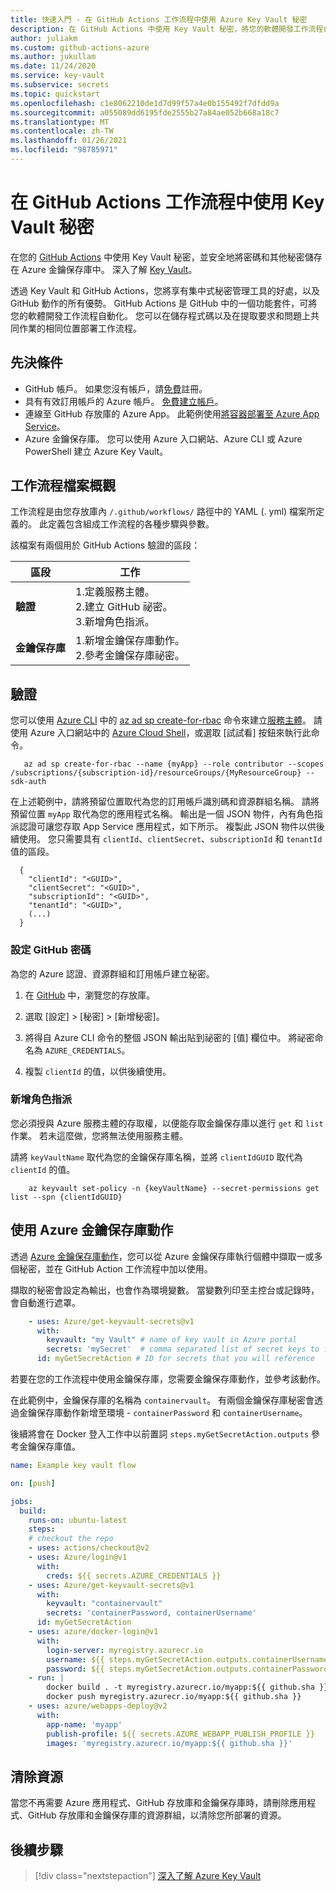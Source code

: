 ```yaml
---
title: 快速入門 - 在 GitHub Actions 工作流程中使用 Azure Key Vault 秘密
description: 在 GitHub Actions 中使用 Key Vault 秘密，將您的軟體開發工作流程自動化
author: juliakm
ms.custom: github-actions-azure
ms.author: jukullam
ms.date: 11/24/2020
ms.service: key-vault
ms.subservice: secrets
ms.topic: quickstart
ms.openlocfilehash: c1e8062210de1d7d99f57a4e0b155492f7dfdd9a
ms.sourcegitcommit: a055089dd6195fde2555b27a84ae052b668a18c7
ms.translationtype: MT
ms.contentlocale: zh-TW
ms.lasthandoff: 01/26/2021
ms.locfileid: "98785971"
---
```

# <a name="use-key-vault-secrets-in-github-actions-workflows"></a>在 GitHub Actions 工作流程中使用 Key Vault 秘密

在您的 [GitHub Actions](https://help.github.com/en/articles/about-github-actions) 中使用 Key Vault 秘密，並安全地將密碼和其他秘密儲存在 Azure 金鑰保存庫中。 深入了解 [Key Vault](../general/overview.md)。 

透過 Key Vault 和 GitHub Actions，您將享有集中式秘密管理工具的好處，以及 GitHub 動作的所有優勢。 GitHub Actions 是 GitHub 中的一個功能套件，可將您的軟體開發工作流程自動化。 您可以在儲存程式碼以及在提取要求和問題上共同作業的相同位置部署工作流程。 


## <a name="prerequisites"></a>先決條件 
- GitHub 帳戶。 如果您沒有帳戶，請[免費](https://github.com/join)註冊。  
- 具有有效訂用帳戶的 Azure 帳戶。 [免費建立帳戶](https://azure.microsoft.com/free/?WT.mc_id=A261C142F)。
- 連線至 GitHub 存放庫的 Azure App。 此範例使用[將容器部署至 Azure App Service](/azure/developer/javascript/tutorial-vscode-docker-node-01)。 
- Azure 金鑰保存庫。  您可以使用 Azure 入口網站、Azure CLI 或 Azure PowerShell 建立 Azure Key Vault。

## <a name="workflow-file-overview"></a>工作流程檔案概觀

工作流程是由您存放庫內 `/.github/workflows/` 路徑中的 YAML (. yml) 檔案所定義的。 此定義包含組成工作流程的各種步驟與參數。

該檔案有兩個用於 GitHub Actions 驗證的區段：

|區段  |工作  |
|---------|---------|
|**驗證** | 1.定義服務主體。 <br /> 2.建立 GitHub 祕密。 <br /> 3.新增角色指派。 |
|**金鑰保存庫** | 1.新增金鑰保存庫動作。 <br /> 2.參考金鑰保存庫祕密。 |

## <a name="authentication"></a>驗證

您可以使用 [Azure CLI](/cli/azure/) 中的 [az ad sp create-for-rbac](/cli/azure/ad/sp?view=azure-cli-latest#az-ad-sp-create-for-rbac&preserve-view=true) 命令來建立[服務主體](../../active-directory/develop/app-objects-and-service-principals.md#service-principal-object)。 請使用 Azure 入口網站中的 [Azure Cloud Shell](https://shell.azure.com/)，或選取 [試試看] 按鈕來執行此命令。

```azurecli-interactive
   az ad sp create-for-rbac --name {myApp} --role contributor --scopes /subscriptions/{subscription-id}/resourceGroups/{MyResourceGroup} --sdk-auth
```

在上述範例中，請將預留位置取代為您的訂用帳戶識別碼和資源群組名稱。 請將預留位置 `myApp` 取代為您的應用程式名稱。 輸出是一個 JSON 物件，內有角色指派認證可讓您存取 App Service 應用程式，如下所示。 複製此 JSON 物件以供後續使用。 您只需要具有 `clientId`、`clientSecret`、`subscriptionId` 和 `tenantId` 值的區段。 

```output 
  {
    "clientId": "<GUID>",
    "clientSecret": "<GUID>",
    "subscriptionId": "<GUID>",
    "tenantId": "<GUID>",
    (...)
  }
```

### <a name="configure-the-github-secret"></a>設定 GitHub 密碼

為您的 Azure 認證、資源群組和訂用帳戶建立秘密。 

1. 在 [GitHub](https://github.com/) 中，瀏覽您的存放庫。

1. 選取 [設定] > [秘密] > [新增秘密]。

1. 將得自 Azure CLI 命令的整個 JSON 輸出貼到祕密的 [值] 欄位中。 將祕密命名為 `AZURE_CREDENTIALS`。

1. 複製 `clientId` 的值，以供後續使用。 

### <a name="add-a-role-assignment"></a>新增角色指派 
 
您必須授與 Azure 服務主體的存取權，以便能存取金鑰保存庫以進行 `get` 和 `list` 作業。 若未這麼做，您將無法使用服務主體。 

請將 `keyVaultName` 取代為您的金鑰保存庫名稱，並將 `clientIdGUID` 取代為 `clientId` 的值。 

```azurecli-interactive
    az keyvault set-policy -n {keyVaultName} --secret-permissions get list --spn {clientIdGUID}
```

## <a name="use-the-azure-key-vault-action"></a>使用 Azure 金鑰保存庫動作

透過 [Azure 金鑰保存庫動作](https://github.com/marketplace/actions/azure-key-vault-get-secrets)，您可以從 Azure 金鑰保存庫執行個體中擷取一或多個秘密，並在 GitHub Action 工作流程中加以使用。

擷取的秘密會設定為輸出，也會作為環境變數。 當變數列印至主控台或記錄時，會自動進行遮罩。

```yaml
    - uses: Azure/get-keyvault-secrets@v1
      with:
        keyvault: "my Vault" # name of key vault in Azure portal
        secrets: 'mySecret'  # comma separated list of secret keys to fetch from key vault 
      id: myGetSecretAction # ID for secrets that you will reference
```

若要在您的工作流程中使用金鑰保存庫，您需要金鑰保存庫動作，並參考該動作。 

在此範例中，金鑰保存庫的名稱為 `containervault`。 有兩個金鑰保存庫秘密會透過金鑰保存庫動作新增至環境 - `containerPassword` 和 `containerUsername`。 

後續將會在 Docker 登入工作中以前置詞 `steps.myGetSecretAction.outputs` 參考金鑰保存庫值。 

```yaml
name: Example key vault flow

on: [push]

jobs:
  build:
    runs-on: ubuntu-latest
    steps:
    # checkout the repo
    - uses: actions/checkout@v2
    - uses: Azure/login@v1
      with:
        creds: ${{ secrets.AZURE_CREDENTIALS }}
    - uses: Azure/get-keyvault-secrets@v1
      with: 
        keyvault: "containervault"
        secrets: 'containerPassword, containerUsername'
      id: myGetSecretAction
    - uses: azure/docker-login@v1
      with:
        login-server: myregistry.azurecr.io
        username: ${{ steps.myGetSecretAction.outputs.containerUsername }}
        password: ${{ steps.myGetSecretAction.outputs.containerPassword }}
    - run: |
        docker build . -t myregistry.azurecr.io/myapp:${{ github.sha }}
        docker push myregistry.azurecr.io/myapp:${{ github.sha }}     
    - uses: azure/webapps-deploy@v2
      with:
        app-name: 'myapp'
        publish-profile: ${{ secrets.AZURE_WEBAPP_PUBLISH_PROFILE }}
        images: 'myregistry.azurecr.io/myapp:${{ github.sha }}'
```

## <a name="clean-up-resources"></a>清除資源

當您不再需要 Azure 應用程式、GitHub 存放庫和金鑰保存庫時，請刪除應用程式、GitHub 存放庫和金鑰保存庫的資源群組，以清除您所部署的資源。

## <a name="next-steps"></a>後續步驟

> [!div class="nextstepaction"]
> [深入了解 Azure Key Vault](../general/overview.md)